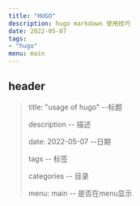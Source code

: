 ```yaml
---
title: "HUGO"
description: hugo markdown 使用技巧
date: 2022-05-07
tags:
- "hugo"
menu: main
---
```

<!--more-->
## header
> title: "usage of hugo" --标题
> 
> description -- 描述
> 
> date: 2022-05-07 --日期
> 
> tags -- 标签
> 
> categories -- 目录
> 
> menu: main -- 是否在menu显示









